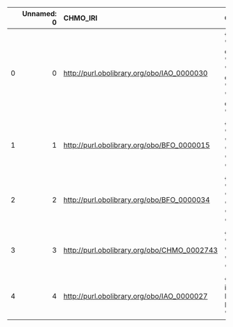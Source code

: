 |    |   Unnamed: 0 | CHMO_IRI                                    | CHMO_DESC                                                                                                                                   | VIMMP_IRI                                                   | VIMMP_DESC                            |
|---:|-------------:|:--------------------------------------------|:--------------------------------------------------------------------------------------------------------------------------------------------|:------------------------------------------------------------|:--------------------------------------|
|  0 |            0 | http://purl.obolibrary.org/obo/IAO_0000030  | {'label': 'information content entity', 'prefLabel': 'information content entity', 'altLabel': 'information object', 'name': 'IAO_0000030'} | http://purl.obolibrary.org/obo/iao.owl#IAO_0000030          | {'name': 'IAO_0000030'}               |
|  1 |            1 | http://purl.obolibrary.org/obo/BFO_0000015  | {'label': 'process', 'prefLabel': 'process', 'altLabel': None, 'name': 'BFO_0000015'}                                                       | https://emmc.eu/semantics/evmpo/evmpo.ttl#process           | {'name': 'process'}                   |
|  2 |            2 | http://purl.obolibrary.org/obo/BFO_0000034  | {'label': 'function', 'prefLabel': 'function', 'altLabel': None, 'name': 'BFO_0000034'}                                                     | https://purl.vimmp.eu/semantics/vov/vov.ttl#function        | {'name': 'function'}                  |
|  3 |            3 | http://purl.obolibrary.org/obo/CHMO_0002743 | {'label': 'Matrix', 'prefLabel': None, 'altLabel': None, 'name': 'CHMO_0002743'}                                                            | https://purl.vimmp.eu/semantics/alignment/emmo1s.ttl#Matrix | {'label': 'Matrix', 'name': 'Matrix'} |
|  4 |            4 | http://purl.obolibrary.org/obo/IAO_0000027  | {'label': 'Data item', 'prefLabel': None, 'altLabel': None, 'name': 'IAO_0000027'}                                                          | http://purl.obolibrary.org/obo/iao.owl#IAO_0000027          | {'name': 'IAO_0000027'}               |